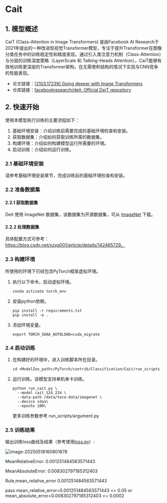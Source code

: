 
# Cait
## 1. 模型概述
CaiT (Class-Attention in Image Transformers) 是由Facebook AI Research于2021年提出的一种改进型视觉Transformer模型，专注于提升Transformer在图像分类任务中的训练稳定性和精度表现。通过引入类注意力机制（Class-Attention）与分层的训练深度策略（LayerScale 和 Talking-Heads Attention），CaiT能够有效地训练更深层的Transformer架构，在无需卷积结构的情况下实现与CNN竞争的性能表现。

- 论文链接：[[2103.17239\] Going deeper with Image Transformers](https://arxiv.org/abs/2103.17239)
- 仓库链接：[facebookresearch/deit: Official DeiT repository](https://github.com/facebookresearch/deit)

## 2. 快速开始
使用本模型执行训练的主要流程如下：
1. 基础环境安装：介绍训练前需要完成的基础环境检查和安装。
2. 获取数据集：介绍如何获取训练所需的数据集。
3. 构建环境：介绍如何构建模型运行所需要的环境。
4. 启动训练：介绍如何运行训练。

### 2.1 基础环境安装

请参考基础环境安装章节，完成训练前的基础环境检查和安装。

### 2.2 准备数据集
#### 2.2.1 获取数据集
Deit 使用 ImageNet 数据集，该数据集为开源数据集，可从 [ImageNet](https://image-net.org/) 下载。

#### 2.2.2 处理数据集
具体配置方式可参考：https://blog.csdn.net/xzxg001/article/details/142465729。


### 2.3 构建环境

所使用的环境下已经包含PyTorch框架虚拟环境。
1. 执行以下命令，启动虚拟环境。
    ```
    conda activate torch_env
    ```
2. 安装python依赖。
    ```
    pip install -r requirements.txt
    pip install -e .
    ```
3. 添加环境变量。
    ```
    export TORCH_SDAA_AUTOLOAD=cuda_migrate
    ```

### 2.4 启动训练

1. 在构建好的环境中，进入训练脚本所在目录。
    ```
    cd <ModelZoo_path>/PyTorch/contrib/Classification/Cait/run_scripts
    ```
2. 运行训练。该模型支持单机单卡训练。
    ```
    python run_cait.py \
      --model cait_S24_224 \
      --data-path /data/teco-data/imagenet \
      --device sdaa\
      --epochs 100\
   ```
    更多训练参数参考 run_scripts/argument.py

### 2.5 训练结果
输出训练loss曲线及结果（参考使用[loss.py](./run_scripts/loss.py)）: 

![image-20250518160801878](./images/image-20250518160801878.png)

MeanRelativeError: 0.001251484563571443

MeanAbsoluteError: 0.008302797185312403

Rule,mean_relative_error 0.001251484563571443

pass mean_relative_error=0.001251484563571443 <= 0.05 or mean_absolute_error=0.008302797185312403 <= 0.0002
